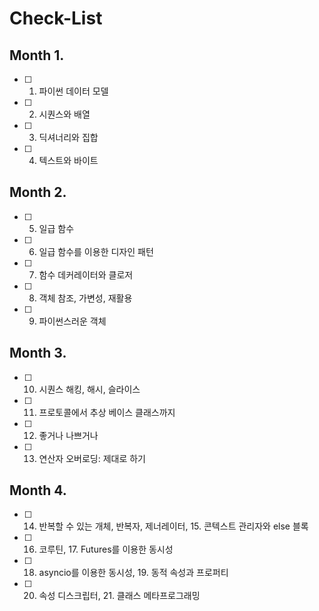 # Check-List

## Month 1.

- [ ] 1. 파이썬 데이터 모델
- [ ] 2. 시퀀스와 배열
- [ ] 3. 딕셔너리와 집합
- [ ] 4. 텍스트와 바이트

## Month 2.

- [ ] 5. 일급 함수
- [ ] 6. 일급 함수를 이용한 디자인 패턴
- [ ] 7. 함수 데커레이터와 클로저
- [ ] 8. 객체 참조, 가변성, 재활용
- [ ] 9. 파이썬스러운 객체

## Month 3.

- [ ] 10. 시퀀스 해킹, 해시, 슬라이스
- [ ] 11. 프로토콜에서 추상 베이스 클래스까지
- [ ] 12. 좋거나 나쁘거나
- [ ] 13. 연산자 오버로딩: 제대로 하기

## Month 4.
- [ ] 14. 반복할 수 있는 개체, 반복자, 제너레이터, 15. 콘텍스트 관리자와 else 블록
- [ ] 16. 코루틴, 17. Futures를 이용한 동시성
- [ ] 18. asyncio를 이용한 동시성, 19. 동적 속성과 프로퍼티
- [ ] 20. 속성 디스크립터, 21. 클래스 메타프로그래밍
